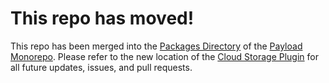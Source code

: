 # This repo has moved!

This repo has been merged into the [Packages Directory](https://github.com/payloadcms/payload/tree/main/packages) of the [Payload Monorepo](https://github.com/payloadcms/payload). Please refer to the new location of the [Cloud Storage Plugin](https://github.com/payloadcms/payload/tree/main/packages/plugin-cloud-storage) for all future updates, issues, and pull requests.
